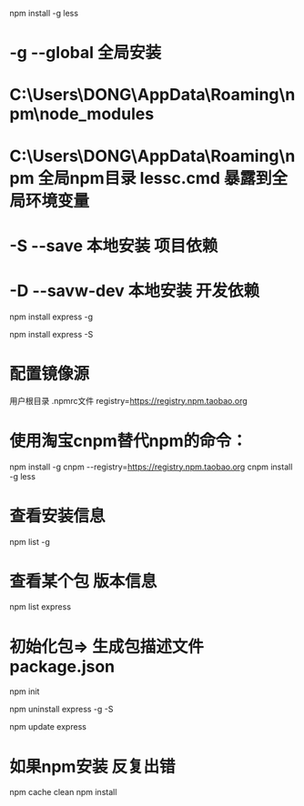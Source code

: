 npm install -g less
# -g --global 全局安装
# C:\Users\DONG\AppData\Roaming\npm\node_modules
# C:\Users\DONG\AppData\Roaming\npm  全局npm目录 lessc.cmd 暴露到全局环境变量


# -S --save 本地安装 项目依赖
# -D --savw-dev 本地安装 开发依赖

npm install express -g

npm install express -S


# 配置镜像源
用户根目录 .npmrc文件 
registry=https://registry.npm.taobao.org


# 使用淘宝cnpm替代npm的命令：

npm install -g cnpm --registry=https://registry.npm.taobao.org
cnpm install -g less

# 查看安装信息
npm list -g

# 查看某个包 版本信息
npm list express


# 初始化包=> 生成包描述文件 package.json
npm init


npm uninstall express -g -S

npm update express

# 如果npm安装 反复出错
npm cache clean
npm install